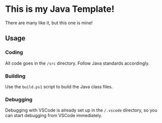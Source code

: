 
# This is my Java Template!

There are many like it, but this one is mine!

## Usage

### Coding

All code goes in the `/src` directory. Follow Java standards accordingly.

### Building

Use the `build.ps1` script to build the Java class files.

### Debugging

Debugging with VSCode is already set up in the `/.vscode` directory, so you can start debugging from VSCode immediately.
